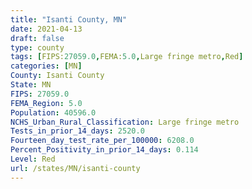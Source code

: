 ```yaml
---
title: "Isanti County, MN"
date: 2021-04-13
draft: false
type: county
tags: [FIPS:27059.0,FEMA:5.0,Large fringe metro,Red]
categories: [MN]
County: Isanti County
State: MN
FIPS: 27059.0
FEMA_Region: 5.0
Population: 40596.0
NCHS_Urban_Rural_Classification: Large fringe metro
Tests_in_prior_14_days: 2520.0
Fourteen_day_test_rate_per_100000: 6208.0
Percent_Positivity_in_prior_14_days: 0.114
Level: Red
url: /states/MN/isanti-county
---
```



